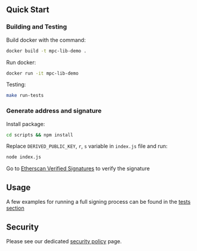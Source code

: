 ## Quick Start

### Building and Testing
Build docker with the command:
```sh
docker build -t mpc-lib-demo .
```

Run docker:
```sh
docker run -it mpc-lib-demo
```

Testing:
```sh
make run-tests
```

### Generate address and signature
Install package:
```sh
cd scripts && npm install
```

Replace `DERIVED_PUBLIC_KEY`, `r`, `s` variable in `index.js` file and run:
```sh
node index.js
```

Go to [Etherscan Verified Signatures](https://etherscan.io/verifiedSignatures) to verify the signature


## Usage

A few examples for running a full signing process can be found in the [tests section](https://github.com/fireblocks/mpc-lib/tree/main/test/cosigner)

## Security

Please see our dedicated [security policy](SECURITY.md) page.